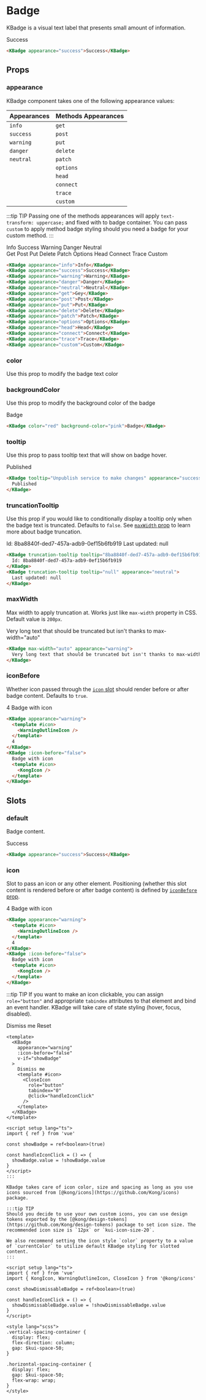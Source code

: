 # Badge

KBadge is a visual text label that presents small amount of information.

<KBadge appearance="success">Success</KBadge>

```html
<KBadge appearance="success">Success</KBadge>
```

## Props

### appearance

KBadge component takes one of the following appearance values:

| Appearances | Methods Appearances |
| ----------- | ------------------- |
| `info`      | `get`               |
| `success`   | `post`              |
| `warning`   | `put`               |
| `danger`    | `delete`            |
| `neutral`   | `patch`             |
|             | `options`           |
|             | `head`              |
|             | `connect`           |
|             | `trace`             |
|             | `custom`            |

:::tip TIP
Passing one of the methods appearances will apply `text-transform: uppercase;` and fixed with to badge container. You can pass `custom` to apply method badge styling should you need a badge for your custom method.
:::

<div class="vertical-spacing-container">
  <div class="horizontal-spacing-container">
    <KBadge appearance="info">
      Info
    </KBadge>
    <KBadge appearance="success">
      Success
    </KBadge>
    <KBadge appearance="warning">
      Warning
    </KBadge>
    <KBadge appearance="danger">
      Danger
    </KBadge>
    <KBadge appearance="neutral">
      Neutral
    </KBadge>
  </div>
  <div class="horizontal-spacing-container">
    <KBadge appearance="get">
      Get
    </KBadge>
    <KBadge appearance="post">
      Post
    </KBadge>
    <KBadge appearance="put">
      Put
    </KBadge>
    <KBadge appearance="delete">
      Delete
    </KBadge>
    <KBadge appearance="patch">
      Patch
    </KBadge>
    <KBadge appearance="options">
      Options
    </KBadge>
    <KBadge appearance="head">
      Head
    </KBadge>
    <KBadge appearance="connect">
      Connect
    </KBadge>
    <KBadge appearance="trace">
      Trace
    </KBadge>
    <KBadge appearance="custom">
      Custom
    </KBadge>
  </div>
</div>

```html
<KBadge appearance="info">Info</KBadge>
<KBadge appearance="success">Success</KBadge>
<KBadge appearance="warning">Warning</KBadge>
<KBadge appearance="danger">Danger</KBadge>
<KBadge appearance="neutral">Neutral</KBadge>
<KBadge appearance="get">Gey</KBadge>
<KBadge appearance="post">Post</KBadge>
<KBadge appearance="put">Put</KBadge>
<KBadge appearance="delete">Delete</KBadge>
<KBadge appearance="patch">Patch</KBadge>
<KBadge appearance="options">Options</KBadge>
<KBadge appearance="head">Head</KBadge>
<KBadge appearance="connect">Connect</KBadge>
<KBadge appearance="trace">Trace</KBadge>
<KBadge appearance="custom">Custom</KBadge>
```

### color

Use this prop to modify the badge text color

### backgroundColor

Use this prop to modify the background color of the badge

<KBadge color="red" background-color="pink">Badge</KBadge>

```html
<KBadge color="red" background-color="pink">Badge</KBadge>
```

### tooltip

Use this prop to pass tooltip text that will show on badge hover.

<KBadge tooltip="Unpublish service to make changes" appearance="success">
  Published
</KBadge>

```html
<KBadge tooltip="Unpublish service to make changes" appearance="success">
  Published
</KBadge>
```

### truncationTooltip

Use this prop if you would like to conditionally display a tooltip only when the badge text is truncated. Defaults to `false`. See [`maxWidth` prop](#maxwidth) to learn more about badge truncation.

<div class="horizontal-spacing-container">
  <KBadge truncation-tooltip tooltip="8ba8840f-ded7-457a-adb9-0ef15b6fb919">
    Id: 8ba8840f-ded7-457a-adb9-0ef15b6fb919
  </KBadge>
  <KBadge truncation-tooltip tooltip="null" appearance="neutral">
    Last updated: null
  </KBadge>
</div>

```html
<KBadge truncation-tooltip tooltip="8ba8840f-ded7-457a-adb9-0ef15b6fb919">
  Id: 8ba8840f-ded7-457a-adb9-0ef15b6fb919
</KBadge>
<KBadge truncation-tooltip tooltip="null" appearance="neutral">
  Last updated: null
</KBadge>
```

### maxWidth

Max width to apply truncation at. Works just like `max-width` property in CSS. Default value is `200px`.

<KBadge max-width="auto" appearance="warning">
  Very long text that should be truncated but isn't thanks to max-width="auto"
</KBadge>

```html
<KBadge max-width="auto" appearance="warning">
  Very long text that should be truncated but isn't thanks to max-width="auto"
</KBadge>
```

### iconBefore

Whether icon passed through the [`icon` slot](#icon) should render before or after badge content. Defaults to `true`.

<div class="horizontal-spacing-container">
  <KBadge appearance="warning">
    <template #icon>
      <WarningOutlineIcon />
    </template>
    4
  </KBadge>
  <KBadge :icon-before="false">
    Badge with icon
    <template #icon>
      <KongIcon />
    </template>
  </KBadge>
</div>

```html
<KBadge appearance="warning">
  <template #icon>
    <WarningOutlineIcon />
  </template>
  4
</KBadge>
<KBadge :icon-before="false">
  Badge with icon
  <template #icon>
    <KongIcon />
  </template>
</KBadge>
```

## Slots

### default

Badge content.

<KBadge appearance="success">Success</KBadge>

```html
<KBadge appearance="success">Success</KBadge>
```

### icon

Slot to pass an icon or any other element. Positioning (whether this slot content is rendered before or after badge content) is defined by [`iconBefore` prop](#iconbefore).

<div class="horizontal-spacing-container">
  <KBadge appearance="warning">
    <template #icon>
      <WarningOutlineIcon />
    </template>
    4
  </KBadge>
  <KBadge :icon-before="false">
    Badge with icon
    <template #icon>
      <KongIcon />
    </template>
  </KBadge>
</div>

```html
<KBadge appearance="warning">
  <template #icon>
    <WarningOutlineIcon />
  </template>
  4
</KBadge>
<KBadge :icon-before="false">
  Badge with icon
  <template #icon>
    <KongIcon />
  </template>
</KBadge>
```

:::tip TIP
If you want to make an icon clickable, you can assign `role="button"` and appropriate `tabindex` attributes to that element and bind an event handler. KBadge will take care of state styling (hover, focus, disabled).


<Transition name="kongponents-fade-transition" mode="out-in">
  <KBadge
    appearance="warning"
    :icon-before="false"
    v-if="showDismissableBadge"
    key="badge"
  >
    Dismiss me
    <template #icon>
      <CloseIcon
        role="button"
        tabindex="0"
        @click="handleIconClick"
      />
    </template>
  </KBadge>
  <KButton v-else key="reset-button" size="small" @click="showDismissableBadge = true">Reset</KButton>
</Transition>

```vue
<template>
  <KBadge
    appearance="warning"
    :icon-before="false"
    v-if="showBadge"
  >
    Dismiss me
    <template #icon>
      <CloseIcon
        role="button"
        tabindex="0"
        @click="handleIconClick"
      />
    </template>
  </KBadge>
</template>

<script setup lang="ts">
import { ref } from 'vue'

const showBadge = ref<boolean>(true)

const handleIconClick = () => {
  showBadge.value = !showBadge.value
}
</script>
:::

KBadge takes care of icon color, size and spacing as long as you use icons sourced from [@kong/icons](https://github.com/Kong/icons) package.

:::tip TIP
Should you decide to use your own custom icons, you can use design tokens exported by the [@kong/design-tokens](https://github.com/Kong/design-tokens) package to set icon size. The recommended icon size is `12px` or `kui-icon-size-20`.

We also recommend setting the icon style `color` property to a value of `currentColor` to utilize default KBadge styling for slotted content.
:::

<script setup lang="ts">
import { ref } from 'vue'
import { KongIcon, WarningOutlineIcon, CloseIcon } from '@kong/icons'

const showDismissableBadge = ref<boolean>(true)

const handleIconClick = () => {
  showDismissableBadge.value = !showDismissableBadge.value
}
</script>

<style lang="scss">
.vertical-spacing-container {
  display: flex;
  flex-direction: column;
  gap: $kui-space-50;
}

.horizontal-spacing-container {
  display: flex;
  gap: $kui-space-50;
  flex-wrap: wrap;
}
</style>
